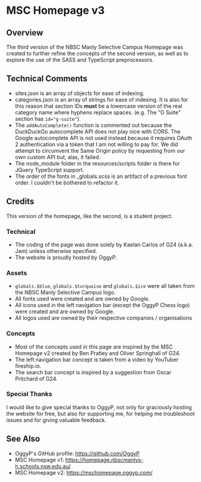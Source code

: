 # MSC Homepage v3


## Overview
The third version of the NBSC Manly Selective Campus Homepage was created 
to further refine the concepts of the second version, as well as to explore 
the use of the SASS and TypeScript preprocessors.



## Technical Comments
- sites.json is an array of objects for ease of indexing.
- categories.json is an array of strings for ease of indexing. It is also 
for this reason that section IDs **must** be a lowercase version of the real 
category name where hyphens replace spaces. (e.g. The "G Suite" section has 
`id="g-suite"`).
- The `addAutoComplete()` function is commented out because the DuckDuckGo 
autocomplete API does not play nice with CORS. The Google autocomplete API 
is not used instead because it requires OAuth 2 authentication via a token 
that I am not willing to pay for. We did attempt to circumvent the Same 
Origin policy by requesting from our own custom API but, alas, it failed.
- The node_module folder in the resources/scripts folder is there for JQuery 
TypeScript support.
- The order of the fonts in _globals.scss is an artifact of a previous font 
order. I couldn't be bothered to refactor it.



## Credits
This version of the homepage, like the second, is a student project.

### Technical
- The coding of the page was done solely by Kaelan Carlos of G24 (a.k.a.
  Jam) unless otherwise specified.
- The website is proudly hosted by OggyP.

### Assets
- `globals.$blue`, `globals.$turquoise` and `globals.$ice` were all taken
  from the NBSC Manly Selective Campus logo.
- All fonts used were created and are owned by Google.
- All icons used in the left navigation bar (except the OggyP Chess logo) 
were created and are owned by Google.
- All logos used are owned by their respective companies / organisations

### Concepts
- Most of the concepts used in this page are inspired by the MSC Homepage v2
  created by Ben Pratley and Oliver Springhall of G24.
- The left navigation bar concept is taken from a video by YouTuber
  fireship.io.
- The search bar concept is inspired by a suggestion from Oscar Pritchard
  of G24.

### Special Thanks
I would like to give special thanks to OggyP, not only for graciously hosting 
the website for free, but also for supporting me, for helping me troubleshoot 
issues and for giving valuable feedback.



## See Also
- OggyP's GitHub profile: https://github.com/OggyP
- MSC Homepage v1: https://homepage.nbscmanlys-h.schools.nsw.edu.au/
- MSC Homepage v2: https://mschomepage.oggyp.com/